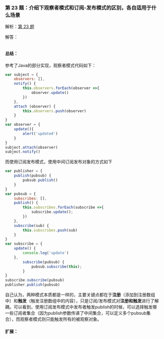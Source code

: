 ### 第 23 题：介绍下观察者模式和订阅-发布模式的区别，各自适用于什么场景

解析：[第 23 题](https://github.com/Advanced-Frontend/Daily-Interview-Question/issues/25)

解答：



```javascript

```

#### 总结：

参考了Java的部分实现，观察者模式代码如下：

```js
var subject = {
	observers: [],
	notify() {
		this.observers.forEach(observer =>{
			observer.update()
		})
	},
	attach (observer) {
		this.observers.push(observer)
	}
}
var observer = {
	update(){
		alert('updated')
	}
}
subject.attach(observer)
subject.notify()
```

而使用订阅发布模式，使用中间订阅发布对象的方式如下

```js
var publisher = {
	publish(pubsub) {
		pubsub.publish()
	}
}
var pubsub = {
	subscribes: [],
	publish() {
		this.subscribes.forEach(subscribe =>{
			subscribe.update();
		})
	},
	subscribe(sub) {
		this.subscribes.push(sub)
	}
}
var subscribe = {
	update() {
		console.log('update')
	},
        subscribe(pubsub) {
            pubsub.subscribe(this);
        }
}
subscribe.subscribe(pubsub)
publisher.publish(pubsub)
```

自己认为，两种模式本质都是一样的，主要关键点都在于**注册**（添加到注册数组中）和**触发**（触发注册数组中的内容），只是订阅/发布模式对**注册和触发**进行了解耦。可以看到，使用订阅发布模式中发布者触发publish的时候，可以选择触发哪一些订阅者集合（因为publish参数传递了中间集合，可以定义多个pubsub集合），而观察者模式则只能触发所有的被观察对象。

#### 扩展：



